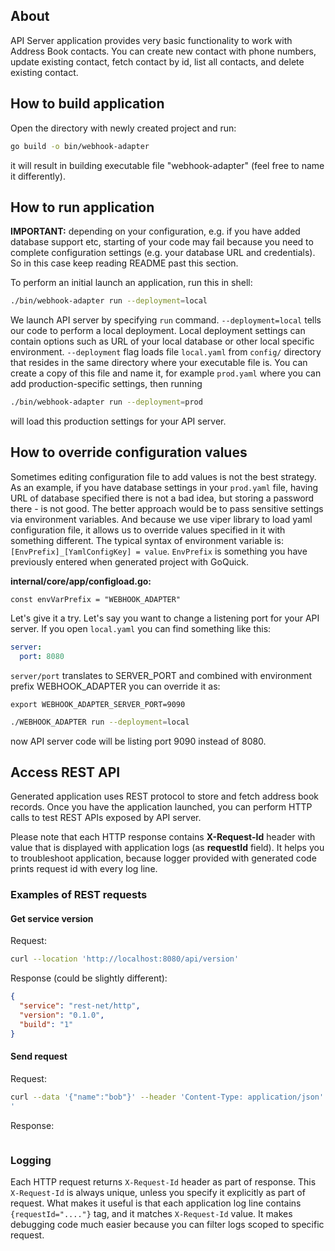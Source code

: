 ## About

API Server application provides very basic functionality to work with Address Book contacts.
You can create new contact with phone numbers, update existing contact, fetch contact by id,
list all contacts, and delete existing contact.


## How to build application

Open the directory with newly created project and run:

```sh
go build -o bin/webhook-adapter
```
it will result in building executable file "webhook-adapter" (feel free to name it differently).


## How to run application

**IMPORTANT:** depending on your configuration, e.g. if you have added database support
etc, starting of your code may fail because you need to complete configuration settings (e.g.
your database URL and credentials). So in this case keep reading README past this section.

To perform an initial launch an application, run this in shell:

```sh
./bin/webhook-adapter run --deployment=local
```

We launch API server by specifying `run` command. `--deployment=local` tells our code to
perform a local deployment. Local deployment settings can contain options such as URL of
your local database or other local specific environment. `--deployment` flag loads
file `local.yaml` from `config/` directory that resides in the same directory where
your executable file is. You can create a copy of this file and name it,
for example `prod.yaml` where you can add production-specific settings, then running

```sh
./bin/webhook-adapter run --deployment=prod
```

will load this production settings for your API server.


## How to override configuration values

Sometimes editing configuration file to add values is not the best strategy. As an example,
if you have database settings in your `prod.yaml` file, having URL of database specified
there is not a bad idea, but storing a password there - is not good. The better approach
would be to pass sensitive settings via environment variables. And because we use
viper library to load yaml configuration file, it allows us to override values specified
in it with something different. The typical syntax of environment variable is:
`[EnvPrefix]_[YamlConfigKey] = value`. `EnvPrefix` is something you have previously entered when
generated project with GoQuick.

**internal/core/app/configload.go:**
```
const envVarPrefix = "WEBHOOK_ADAPTER"
```

Let's give it a try. Let's say you want to change a listening port for your API server.
If you open `local.yaml` you can find something like this:

```yaml
server:
  port: 8080
```

`server/port` translates to SERVER_PORT and combined with environment prefix WEBHOOK_ADAPTER
you can override it as:

```shell
export WEBHOOK_ADAPTER_SERVER_PORT=9090
```
```sh
./WEBHOOK_ADAPTER run --deployment=local
```

now API server code will be listing port 9090 instead of 8080.

## Access REST API

Generated application uses REST protocol to store and fetch address book records.
Once you have the application launched, you can perform HTTP calls to test REST APIs
exposed by API server.

Please note that each HTTP response contains **X-Request-Id** header with value that
is displayed with application logs (as **requestId** field). It helps you to troubleshoot
application, because logger provided with generated code prints request id with
every log line.

### Examples of REST requests

#### Get service version 

Request:

```sh
curl --location 'http://localhost:8080/api/version'
```
Response (could be slightly different):

```json
{
  "service": "rest-net/http",
  "version": "0.1.0",
  "build": "1"
}
```

#### Send request

Request:

```sh
curl --data '{"name":"bob"}' --header 'Content-Type: application/json' http://0.0.0.0:3001/api/adapter
'
```

Response:

```json
```

### Logging

Each HTTP request returns `X-Request-Id` header as part of response. This `X-Request-Id`
is always unique, unless you specify it explicitly as part of request. What makes it useful
is that each application log line contains `{requestId="...."}` tag, and it matches
`X-Request-Id` value. It makes debugging code much easier because you can filter logs
scoped to specific request.
